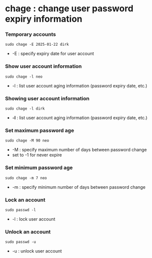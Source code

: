 # chage : change user password expiry information

### Temporary accounts
`sudo chage -E 2025-01-22 dirk`
- -E : specify expiry date for user account

### Show user account information
`sudo chage -l neo`
- -l : list user account aging information (password expiry date, etc.)

### Showing user account information
`sudo chage -l dirk`
- **-l** : list user account aging information (password expiry date, etc.)


### Set maximum password age
`sudo chage -M 90 neo`
- -M : specify maximum number of days between password change
- set to -1 for never expire

### Set minimum password age
`sudo chage -m 7 neo`
- -m : specify minimum number of days between password change

### Lock an account
`sudo passwd -l`
- -l : lock user account

### Unlock an account
`sudo passwd -u`
- -u : unlock user account
